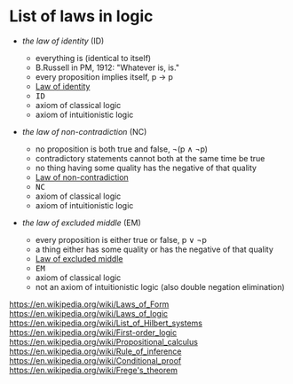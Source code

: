 # List of laws in logic

- *the law of identity*             (ID)
  - everything is (identical to itself)
  - B.Russell in PM, 1912: "Whatever is, is."
  - every proposition implies itself,            p -> p
  - [Law of identity](https://en.wikipedia.org/wiki/Law_of_identity)
  - <kbd>ID</kbd>
  - axiom of classical logic
  - axiom of intuitionistic logic


- *the law of non-contradiction*    (NC)
  - no proposition is both true and false,     ¬(p ∧ ¬p)
  - contradictory statements cannot both at the same time be true
  - no thing having some quality has the negative of that quality
  - [Law of non-contradiction](https://en.wikipedia.org/wiki/Law_of_noncontradiction)
  - <kbd>NC</kbd>
  - axiom of classical logic
  - axiom of intuitionistic logic


- *the law of excluded middle*      (EM)
  - every proposition is either true or false,   p ∨ ¬p
  - a thing either has some quality or has the negative of that quality
  - [Law of excluded middle](https://en.wikipedia.org/wiki/Law_of_excluded_middle)
  - <kbd>EM</kbd>
  - axiom of classical logic
  - not an axiom of intuitionistic logic (also double negation elimination)










https://en.wikipedia.org/wiki/Laws_of_Form
https://en.wikipedia.org/wiki/Laws_of_logic
https://en.wikipedia.org/wiki/List_of_Hilbert_systems
https://en.wikipedia.org/wiki/First-order_logic
https://en.wikipedia.org/wiki/Propositional_calculus
https://en.wikipedia.org/wiki/Rule_of_inference
https://en.wikipedia.org/wiki/Conditional_proof
https://en.wikipedia.org/wiki/Frege's_theorem
